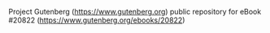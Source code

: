 Project Gutenberg (https://www.gutenberg.org) public repository for eBook #20822 (https://www.gutenberg.org/ebooks/20822)
